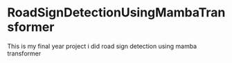 # RoadSignDetectionUsingMambaTransformer
This is my final year project 
i did road sign detection using mamba transformer 
